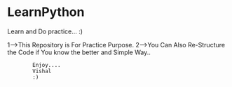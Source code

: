 # LearnPython
Learn and Do practice...  :)

1-->This Repository is For Practice Purpose.
2-->You Can Also Re-Structure the Code if You know the better and Simple Way..


            Enjoy....  
            Vishal
            :)
